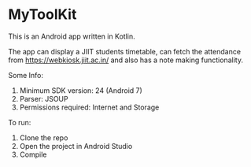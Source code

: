 # MyToolKit

This is an Android app written in Kotlin.

The app can display a JIIT students timetable, can fetch the attendance from https://webkiosk.jiit.ac.in/
and also has a note making functionality.

Some Info:
1. Minimum SDK version: 24 (Android 7)
2. Parser: JSOUP
3. Permissions required: Internet and Storage

To run:
1. Clone the repo
2. Open the project in Android Studio
3. Compile
